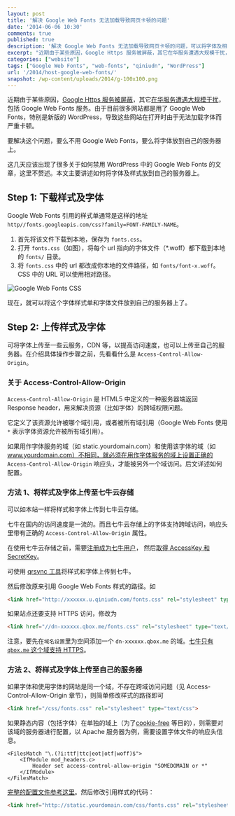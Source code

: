 ```yaml
---
layout: post
title: '解决 Google Web Fonts 无法加载导致网页卡顿的问题'
date: '2014-06-06 10:30'
comments: true
published: true
description: '解决 Google Web Fonts 无法加载导致网页卡顿的问题，可以将字体及相关样式上传至七牛云存储，也可在自己的服务器上放置字体文件。'
excerpt: "近期由于某些原因，Google Https 服务被屏蔽，其它在华服务遭遇大规模干扰，包括 Google Web Fonts 服务。由于目前很多网站(特别是新版的 WordPress)都使用了 Google Web Fonts，导致这些网站在打开时由于无法加载字体而严重卡顿。"
categories: ["website"]
tags: ["Google Web Fonts", "web-fonts", "qiniudn", "WordPress"]
url: '/2014/host-google-web-fonts/'
snapshot: /wp-content/uploads/2014/g-100x100.png
---
```

近期由于某些原因，[Google Https 服务被屏蔽](http://lin.uno/2014/06/a3872.html)，其它[在华服务遭遇大规模干扰](http://lin.uno/2014/06/a3874.html)，包括 Google Web Fonts 服务。由于目前很多网站都是用了 Google Web Fonts，特别是新版的 WordPress，导致这些网站在打开时由于无法加载字体而严重卡顿。

要解决这个问题，要么不用 Google Web Fonts，要么将字体放到自己的服务器上。

这几天应该出现了很多关于如何禁用 WordPress 中的 Google Web Fonts 的文章，这里不赘述。本文主要讲述如何将字体及样式放到自己的服务器上。


## Step 1: 下载样式及字体
Google Web Fonts 引用的样式单通常是这样的地址 `http//fonts.googleapis.com/css?family=FONT-FAMILY-NAME`。

1. 首先将该文件下载到本地，保存为 `fonts.css`。
1. 打开 `fonts.css`（如图），将每个 url 指向的字体文件（*.woff）都下载到本地的 `fonts/` 目录。
1. 将 `fonts.css` 中的 url 都改成你本地的文件路径，如 `fonts/font-x.woff`。CSS 中的 URL 可以使用相对路径。

![Google Web Fonts CSS](/wp-content/uploads/2014/google-web-fonts-css-snapshot.png)

现在，就可以将这个字体样式单和字体文件放到自己的服务器上了。

## Step 2: 上传样式及字体

可将字体上传至一些云服务，CDN 等，以提高访问速度，也可以上传至自己的服务器。在介绍具体操作步骤之前，先看看什么是 `Access-Control-Allow-Origin`。


### 关于 Access-Control-Allow-Origin

`Access-Control-Allow-Origin` 是 HTML5 中定义的一种服务器端返回 Response header，用来解决资源（比如字体）的跨域权限问题。

它定义了该资源允许被哪个域引用，或者被所有域引用（Google Web Fonts 使用 `*` 表示字体资源允许被所有域引用）。

如果用作字体服务的域（如 static.yourdomain.com）和使用该字体的域（如 www.yourdomain.com）不相同，就必须在用作字体服务的域上设置正确的 `Access-Control-Allow-Origin` 响应头，才能被另外一个域访问。后文详述如何配置。



### 方法 1、将样式及字体上传至七牛云存储

可以如本站一样将样式和字体上传到七牛云存储。

七牛在国内的访问速度是一流的。而且七牛云存储上的字体支持跨域访问，响应头里带有正确的 `Access-Control-Allow-Origin` 属性。

在使用七牛云存储之前，需要[注册成为七牛用户](http://portal.qiniu.com/signup?code=1jfjbktdd1u)，
然后[取得 AccessKey 和 SecretKey](https://portal.qiniu.com/setting/key)。

可使用 [qrsync 工具](http://docs.qiniu.com/tools/v6/qrsync.html)将样式和字体上传到七牛。

然后修改原来引用 Google Web Fonts 样式的路径。如 
```html
<link href="http://xxxxxx.u.qiniudn.com/fonts.css" rel="stylesheet" type="text/css">
```
如果站点还要支持 HTTPS 访问，修改为
```html
<link href="//dn-xxxxxx.qbox.me/fonts.css" rel="stylesheet" type="text/css">
```
注意，要先在`域名设置`里为空间添加一个 `dn-xxxxxx.qbox.me` 的域。[七牛只有 `qbox.me` 这个域支持 HTTPS](http://kb.qiniu.com/https-support)。

### 方法 2、将样式及字体上传至自己的服务器

如果字体和使用字体的网站是同一个域，不存在跨域访问问题（见 Access-Control-Allow-Origin 章节），则简单修改样式的路径即可
```html
<link href="/css/fonts.css" rel="stylesheet" type="text/css">
```
如果静态内容（包括字体）在单独的域上（为了[cookie-free](/tag/cookie-free/) 等目的），则需要对该域的服务器进行配置，以 Apache 服务器为例，需要设置字体文件的响应头信息。
```text
<FilesMatch "\.(?i:ttf|ttc|eot|otf|woff)$">
    <IfModule mod_headers.c>
		Header set access-control-allow-origin "SOMEDOMAIN or *"
    </IfModule>
</FilesMatch>
```
[完整的配置文件参考这里](/about-front-end/)。然后修改引用样式的代码：
```html
<link href="http://static.yourdomain.com/css/fonts.css" rel="stylesheet" type="text/css">
```
